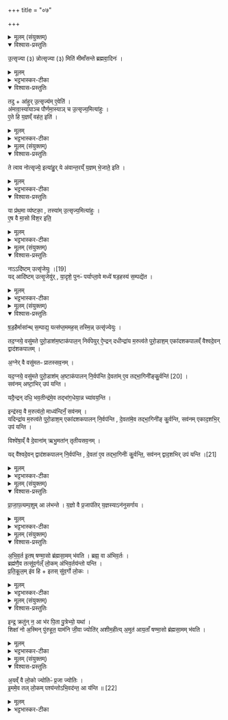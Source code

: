 +++
title = "०७"

+++

<details><summary>मूलम् (संयुक्तम्)</summary>

उ॒त्सृज्या (३) न्नोत्सृज्या (३) मिति॑ मीमाँसन्ते ब्रह्मवा॒दिन॒स्तद्वा॑हुरु॒त्सृज्य॑मे॒वेत्य॑मावा॒स्या॑याञ्च पौर्णमा॒स्याञ्चो॒त्सृज्य॒मित्या॑हुरे॒ते हि य॒ज्ञव्ँवह॑त॒ इति॒
</details>

<details open><summary>विश्वास-प्रस्तुतिः</summary>

उ॒त्सृज्या (३) न्नोत्सृज्या (३) मिति॑ मीमाँसन्ते ब्रह्मवा॒दिनः॑ ।
</details>

<details><summary>मूलम्</summary>

उ॒त्सृज्या (३) न्नोत्सृज्या (३) मिति॑ मीमाँसन्ते ब्रह्मवा॒दिनः॑ ।
</details>

<details><summary>भट्टभास्कर-टीका</summary>

1उक्तमहरुत्स्रष्टव्यमिति ॥ तदिदानीं विचारपूर्वं निर्णेतुमारभते - उत्सृज्यामित्यादि ॥ किमुत्सृज्य समुत्स्रष्टव्यमहः उत नेति विचारयन्ति ब्रह्मवादिनः । 'ऋदुपधाच्च' इति क्यप्प्रत्ययः । 'विचार्यमाणानां' इत्युदात्तः प्लुतः, तस्यासिद्धत्वात् कृदुत्तरपदप्रकृतिस्वरत्वं च निवर्तते । 'मान्बध' इत्यादिना मानेर्जिज्ञासायां सन्प्रत्ययः ।
</details>

<details open><summary>विश्वास-प्रस्तुतिः</summary>

तदु + आ॑हुर् उ॒त्सृज्य॑म् ए॒वेति॑ ।  
अ॑मावा॒स्या॑याञ्च पौर्णमा॒स्याञ् च उ॒त्सृज्य॒मित्या॑हुः ।  
ए॒ते हि य॒ज्ञव्ँ वह॑त॒ इति॑ ।
</details>

<details><summary>मूलम्</summary>

तदु + आ॑हुर् उ॒त्सृज्य॑म् ए॒वेति॑ ।  
अ॑मावा॒स्या॑याञ्च पौर्णमा॒स्याञ् च उ॒त्सृज्य॒मित्या॑हुः ।  
ए॒ते हि य॒ज्ञव्ँ वह॑त॒ इति॑ ।
</details>

<details><summary>भट्टभास्कर-टीका</summary>

तद्वाहुरित्यादि । तत्र चाहुः ब्रह्मवादिनोऽन्ये वा यज्ञविदः उत्सृज्यमेव नेदं विचार्यमिति । अथोत्सर्गकाला उच्यन्ते - अमावास्यायां चेत्यादि । हेतुमाह - एते हीति । यज्ञं कर्मान्तरं दर्शपूर्णमासात्मकं एते दर्शपूर्णमासे सर्वदा वहतः तस्मादुत्स्रष्टव्यानयोः न यज्ञ कालस्स्यादिति । किंच तदाधारत्वात् सर्वकर्मणां ताभ्यां तेषां मिश्रणं च प्रयोजनमिति ॥
</details>

<details><summary>मूलम् (संयुक्तम्)</summary>

ते त्वाव नोत्सृज्ये॒ इत्या॑हु॒र्ये अ॑वान्त॒रय्ँय॒ज्ञम्भे॒जाते॒ इति॒ या प्र॑थ॒मा व्य॑ष्टका॒ तस्या॑मु॒त्सृज्य॒मित्या॑हुरे॒ष वै मा॒सो वि॑श॒र इति॒
</details>

<details open><summary>विश्वास-प्रस्तुतिः</summary>

ते त्वाव नोत्सृज्ये॒ इत्या॑हु॒र् ये अ॑वान्त॒रय्ँ य॒ज्ञम् भे॒जाते॒ इति ।  
</details>

<details><summary>मूलम्</summary>

ते त्वाव नोत्सृज्ये॒ इत्या॑हु॒र् ये अ॑वान्त॒रय्ँ य॒ज्ञम् भे॒जाते॒ इति ।  
</details>

<details><summary>भट्टभास्कर-टीका</summary>

2किं सर्वदैव तयोरुत्सृज्यमित्याह - ते त्वावेति ॥ संहितायां वाशब्दस्य लोपः । तुशब्दो व्यावृत्तौ । ते तु अमावास्यापौर्णमास्यौ नोत्सृज्ये नोत्स्रष्टव्ये तयोरिति यज्ञविद आहुः । अधिकरणे कृत्यः । नेत्युक्तं, के ते इत्याह - अवान्तरं अभ्यन्तरं यज्ञं भेजाते अन्तः प्रविश्याङ्गभावेन यज्ञं भजेते धारयतः । छान्दसो लिट् । तत्र नोत्स्रष्टव्यमहरस्ति । अन्यथा एते अवेक्षमाणस्य तस्य यज्ञस्याभाव एव स्यात् ।
</details>

<details open><summary>विश्वास-प्रस्तुतिः</summary>

या प्र॑थ॒मा व्य॑ष्टका॒ , तस्या॑म् उ॒त्सृज्य॒मित्या॑हुः ।  
ए॒ष वै मा॒सो वि॑श॒र इति॒
</details>

<details><summary>मूलम्</summary>

या प्र॑थ॒मा व्य॑ष्टका॒ , तस्या॑म् उ॒त्सृज्य॒मित्या॑हुः ।  
ए॒ष वै मा॒सो वि॑श॒र इति॒
</details>

<details><summary>भट्टभास्कर-टीका</summary>

या प्रथमेत्यादि । या प्रथमा कृष्णाष्टमी व्यष्टकाख्या तस्यामुत्सृज्यमित्याहुः । हेतुं चाहुः - मासस्यास्य एष विशरः विशरणस्थानमियं व्यष्टकेति । शीतातिप्रवृत्त्या विनष्ट इव मासोत्र भवतीति ॥
</details>

<details><summary>मूलम् (संयुक्तम्)</summary>

नादि॑ष्टम् [19]  
उत्सृ॑जेयु॒र्यदादि॑ष्टमुत्सृ॒जेयु॑र्या॒दृशे॒ पुनᳶ॑ पर्याप्ला॒वे मध्ये॑ षड॒हस्य॑ स॒म्पद्ये॑त
</details>

<details open><summary>विश्वास-प्रस्तुतिः</summary>

नाऽऽदि॑ष्टम् उत्सृ॑जेयुः ।[19]  
यद् आदि॑ष्टम् उत्सृ॒जेयु॑र् , या॒दृशे॒ पुनᳶ॑ पर्याप्ला॒वे मध्ये॑ षड॒हस्य॑ स॒म्पद्ये॑त ।
</details>

<details><summary>मूलम्</summary>

नाऽऽदि॑ष्टम् उत्सृ॑जेयुः ।[19]  
यद् आदि॑ष्टम् उत्सृ॒जेयु॑र् , या॒दृशे॒ पुनᳶ॑ पर्याप्ला॒वे मध्ये॑ षड॒हस्य॑ स॒म्पद्ये॑त ।
</details>

<details><summary>भट्टभास्कर-टीका</summary>

3नादिष्टमिति ॥ न नियमेनोत्सृष्टमप्युत्सृजेयुः । यत्र क्वचिदुत्सृष्टं न पुनस्तत्रोत्सृजेयुः । प्रथमग्रहणादेव सिद्धे वचनं क्वचिदन्यत्र विधानार्थम् । तदेवाह - यदिति । यादृशे दिवसे आदिष्टमुत्सृजेयुः यद्युत्सर्गः प्रयुज्येत तदादिष्टमुत्सृजेयुः । कीदृश इत्याह - यादृश इत्यादि । पुनः पर्याप्लावे पर्यावृत्तौ वर्तमानायां मध्ये षडहस्य यादृशे दिवसे अष्टमी संपद्यते यदि तादृशे पूर्वमुत्सुष्टं न पुनरुत्सृजेयुः । अतादृशत्वे द्वितीयादावप्युत्सुजेयुरिति । अत्र हि सावनेन सत्रं प्रवर्तते चान्द्रमानेन तिथिरिति वैषम्यात् कदाचित्तादृशत्वमपि स्यादिति । आदिष्टमित्यादेशः निवर्तते स्थानी स्यादिति तुल्यत्वादुत्सृष्टमहरित्युच्यते । स्थानी ह्यस्य क्वचिदादेशेन निवर्तितो न तत्र पुनर्निवर्त्यते, विषयान्तरे तु निवर्त्यत इति ॥
</details>

<details><summary>मूलम् (संयुक्तम्)</summary>

षड॒हैर्मासा॑न्त्स॒म्पाद्य॒ यत्स॑प्त॒ममह॒स्तस्मि॒न्नुत्सृ॑ज्येयु॒स्तद॒ग्नये॒ वसु॑मते पुरो॒डाश॑म॒ष्टाक॑पाल॒न्निर्व॑पेयुरै॒न्द्रन्दधीन्द्रा॑य म॒रुत्व॑ते पुरो॒डाश॒मेका॑दशकपालव्ँवैश्वदे॒वन्द्वाद॑शकपालम॒ग्नेर्वै वसु॑मतᳶ प्रातस्सव॒नय्ँयद॒ग्नये॒ वसु॑मते पुरो॒डाश॑म॒ष्टाक॑पालन्नि॒र्वप॑न्ति दे॒वता॑मे॒व तद्भा॒गिनी॑ङ्कु॒र्वन्ति॑ [20]  
सव॑नमष्टा॒भिरुप॑ यन्ति॒ यदै॒न्द्रन्दधि॒ भव॒तीन्द्र॑मे॒व तद्भा॑ग॒धेया॒न्न च्या॑वय॒न्तीन्द्र॑स्य॒ वै म॒रुत्व॑तो॒ माध्य॑न्दिनँ॒ सव॑न॒य्ँयदिन्द्रा॑य म॒रुत्व॑ते पुरो॒डाश॒मेका॑दशकपालन्नि॒र्वप॑न्ति दे॒वता॑मे॒व तद्भा॒गिनी॑ङ्कु॒र्वन्ति॒ सव॑नमेकाद॒शभि॒रुप॑ यन्ति॒ विश्वे॑षा॒व्ँवै दे॒वाना॑मृभु॒मता॑न्तृतीयसव॒नय्ँयद्वै॑श्वदे॒वन्द्वाद॑शकपालन्नि॒र्वप॑न्ति दे॒वता॑ ए॒व तद्भा॒गिनीः॑ कु॒र्वन्ति॒ सव॑नन्द्वाद॒शभिः॑ [21]  
उप॑ यन्ति
</details>

<details open><summary>विश्वास-प्रस्तुतिः</summary>

ष॒ड॒हैर्मासा॑न्थ् स॒म्पाद्य॒ यत्स॑प्त॒ममह॒स् तस्मि॒न्न् उत्सृ॑ज्येयुः ।  

तद॒ग्नये॒ वसु॑मते पुरो॒डाश॑म॒ष्टाक॑पाल॒न् निर्व॑पेयुर् ऐ॒न्द्रन् दधीन्द्रा॑य म॒रुत्व॑ते पुरो॒डाश॒म् एका॑दशकपालव्ँ वैश्वदे॒वन् द्वाद॑शकपालम्  ।  

अ॒ग्नेर् वै वसु॑मतᳶ प्रातस्सव॒नम् ।  

यद॒ग्नये॒ वसु॑मते पुरो॒डाश॑म् अ॒ष्टाक॑पालन् नि॒र्वप॑न्ति दे॒वता॑म् ए॒व तद्भा॒गिनी॑ङ्कु॒र्वन्ति॑ [20]  ।  
सव॑नम् अष्टा॒भिर् उप॑ यन्ति ।  

यदै॒न्द्रन् दधि॒ भव॒तीन्द्र॑मे॒व तद्भा॑ग॒धेया॒न्न च्या॑वय॒न्ति ।  

इन्द्र॑स्य॒ वै म॒रुत्व॑तो॒ माध्य॑न्दिनँ॒ सव॑नम् ।  
यदिन्द्रा॑य म॒रुत्व॑ते पुरो॒डाश॒म् एका॑दशकपालन् नि॒र्वप॑न्ति , दे॒वता॑मे॒व तद्भा॒गिनी॑ङ् कु॒र्वन्ति,  सव॑नम् एकाद॒शभि॒र् उप॑ यन्ति ।

विश्वे॑षा॒व्ँ वै दे॒वाना॑म् ऋभु॒मता॑न् तृतीयसव॒नम् ।  

यद् वै॑श्वदे॒वन् द्वाद॑शकपालन् नि॒र्वप॑न्ति , दे॒वता॑ ए॒व तद्भा॒गिनीः॑ कु॒र्वन्ति॒, सव॑नन् द्वाद॒शभिर् उप॑ यन्ति ।[21]
</details>

<details><summary>मूलम्</summary>

ष॒ड॒हैर्मासा॑न्थ् स॒म्पाद्य॒ यत्स॑प्त॒ममह॒स् तस्मि॒न्न् उत्सृ॑ज्येयुः ।  

तद॒ग्नये॒ वसु॑मते पुरो॒डाश॑म॒ष्टाक॑पाल॒न् निर्व॑पेयुर् ऐ॒न्द्रन् दधीन्द्रा॑य म॒रुत्व॑ते पुरो॒डाश॒म् एका॑दशकपालव्ँ वैश्वदे॒वन् द्वाद॑शकपालम्  ।  

अ॒ग्नेर् वै वसु॑मतᳶ प्रातस्सव॒नम् ।  

यद॒ग्नये॒ वसु॑मते पुरो॒डाश॑म् अ॒ष्टाक॑पालन् नि॒र्वप॑न्ति दे॒वता॑म् ए॒व तद्भा॒गिनी॑ङ्कु॒र्वन्ति॑ [20]  ।  
सव॑नम् अष्टा॒भिर् उप॑ यन्ति ।  

यदै॒न्द्रन् दधि॒ भव॒तीन्द्र॑मे॒व तद्भा॑ग॒धेया॒न्न च्या॑वय॒न्ति ।  

इन्द्र॑स्य॒ वै म॒रुत्व॑तो॒ माध्य॑न्दिनँ॒ सव॑नम् ।  
यदिन्द्रा॑य म॒रुत्व॑ते पुरो॒डाश॒म् एका॑दशकपालन् नि॒र्वप॑न्ति , दे॒वता॑मे॒व तद्भा॒गिनी॑ङ् कु॒र्वन्ति,  सव॑नम् एकाद॒शभि॒र् उप॑ यन्ति ।

विश्वे॑षा॒व्ँ वै दे॒वाना॑म् ऋभु॒मता॑न् तृतीयसव॒नम् ।  

यद् वै॑श्वदे॒वन् द्वाद॑शकपालन् नि॒र्वप॑न्ति , दे॒वता॑ ए॒व तद्भा॒गिनीः॑ कु॒र्वन्ति॒, सव॑नन् द्वाद॒शभिर् उप॑ यन्ति ।[21]
</details>

<details><summary>भट्टभास्कर-टीका</summary>

4षडहैरित्यादि ॥ षडेहैः पञ्चभिः पञ्च मासान् संपाद्य यत्सप्तमं पञ्चमषडहानन्तरभावि अहस्तस्मिन्नुत्सृजेयुः क्रमप्राप्तं कर्म । तदग्नय इत्यादि । तस्मि न्नुत्सृष्टेऽह्नि आग्नेयादीनि निर्वपेयुः - अग्नेर्वा इत्यादि । प्रातस्सवने देवतां वसुमन्तमग्निं पुरोडाशेन भागवतीं कुर्वन्ति नोत्सृष्टा अप्यन्तरिता भवन्ति । अष्टत्वसङ्ख्यया च गायत्रं प्रातस्सवनमुपगच्छन्ति । (ततश्च उत्सृष्टं चानुत्सृष्टं च तदहर्भवति । एतदित्यादि । एतद्धि यज्ञं विच्छिन्दन्ति यत् षडहसस्ततं षडहैरविच्छेदेन सम्बद्धं सन्ततम् । 'तृतीया कर्मणि' इति पूर्वपदप्रकृतिस्वरत्वम् । अथानन्तरभावि अहरुत्सृजन्ति यज्ञमहरुत्सर्गेण विच्छिन्दन्ति । अथ यच्चाहरुत्सृजन्तीति । प्राजापत्यमित्यादि । उत्सृष्टेऽह्नि सन्तन्वन्ति अविछिन्नं कुर्वते) नोत्सृष्टं भवति । एवमुत्तरत्र द्रष्टव्यम् । 'ह्रस्वनुड्भ्याम्' इत्युदात्तः वसुभ्यो
व्यत्ययेन भवति ॥
</details>

<details><summary>मूलम् (संयुक्तम्)</summary>

प्राजाप॒त्यम्प॒शुमा ल॑भन्ते य॒ज्ञो वै प्र॒जाप॑तिर्य॒ज्ञस्यान॑नुसर्गाय
</details>

<details open><summary>विश्वास-प्रस्तुतिः</summary>

प्रा॒जा॒प॒त्यम्प॒शुम् आ ल॑भन्ते ।
य॒ज्ञो वै प्र॒जाप॑तिर् य॒ज्ञस्याऽन॑नुसर्गाय ।
</details>

<details><summary>मूलम्</summary>

प्रा॒जा॒प॒त्यम्प॒शुम् आ ल॑भन्ते ।
य॒ज्ञो वै प्र॒जाप॑तिर् य॒ज्ञस्याऽन॑नुसर्गाय ।
</details>

<details><summary>भट्टभास्कर-टीका</summary>

5प्राजापत्यमित्यादि ॥ तस्मिन्नेवाह्नि उक्तस्य द्विर्वचनं पुरोडाशा मा बाधिषतेति । अननुसर्गाय अनुत्सर्गाय प्राजापत्यः पशुः ॥
</details>

<details><summary>मूलम् (संयुक्तम्)</summary>

अभिव॒र्त इ॒तष्षण्मा॒सो ब्र॑ह्मसा॒मम्भ॑वति॒ ब्रह्म॒ वा अ॑भिव॒र्तो ब्रह्म॑णै॒व तत्सु॑व॒र्गल्ँलो॒कम॑भिव॒र्तय॑न्तो यन्ति प्रतिकू॒लमि॑व॒ हीतस्सु॑व॒र्गो लो॒क
</details>

<details open><summary>विश्वास-प्रस्तुतिः</summary>

अ॒भि॒व॒र्त इ॒तष् षण्मा॒सो ब्र॑ह्मसा॒मम् भ॑वति ।
ब्रह्म॒ वा अ॑भिव॒र्तः ।  
ब्रह्म॑णै॒व तत्सु॑व॒र्गल्ँ लो॒कम् अ॑भिव॒र्तय॑न्तो यन्ति ।  
प्र॒ति॒कू॒ल॒म् इ॑व हि + इतस् सु॑व॒र्गो लो॒कः ।
</details>

<details><summary>मूलम्</summary>

अ॒भि॒व॒र्त इ॒तष् षण्मा॒सो ब्र॑ह्मसा॒मम् भ॑वति ।
ब्रह्म॒ वा अ॑भिव॒र्तः ।  
ब्रह्म॑णै॒व तत्सु॑व॒र्गल्ँ लो॒कम् अ॑भिव॒र्तय॑न्तो यन्ति ।  
प्र॒ति॒कू॒ल॒म् इ॑व हि + इतस् सु॑व॒र्गो लो॒कः ।
</details>

<details><summary>भट्टभास्कर-टीका</summary>

6अभिवर्त इति ॥ पूर्वस्मिन् पक्षसि इत इमं प्रथममारभ्य इतो वा यतः षण्मासोभिवर्तो ब्रह्मसामं भवति । (व्यत्यये) ल्यब्लोपे पञ्चमी । ब्रह्म वा इत्यादि । स्वर्गं लोकं ब्रह्मणैवाभिमुख्येन वर्तयन्तो गच्छन्ति स्वर्गमेव प्रतिपद्यन्ते । प्रतिकूलमिति । इत इमं मनुष्यलोकमपेक्ष्य प्रतिकूलं प्रतिकूलमिव हि स्वर्गो लोको वर्तते; अधोमुखत्वादित्येके । मृत्वा तत्र गमनादित्यन्ये ॥
</details>

<details><summary>मूलम् (संयुक्तम्)</summary>

इन्द्र॒ क्रतु॑न्न॒ आ भ॑र पि॒ता पु॒त्रेभ्यो॒ यथा॑ । शिक्षा॑ नो अ॒स्मिन्पु॑रुहूत॒ याम॑नि जी॒वा ज्योति॑रशीम॒हीत्य॒मुत॑ आय॒ताँ षण्मा॒सो ब्र॑ह्मसा॒मम्भ॑वत्
</details>

<details open><summary>विश्वास-प्रस्तुतिः</summary>

इन्द्र॒ क्रतु॑न् न॒ आ भ॑र पि॒ता पु॒त्रेभ्यो॒ यथा॑ ।  
शिक्षा॑ नो अ॒स्मिन् पु॑रुहूत॒ याम॑नि जी॒वा ज्योति॑र् अशीम॒हीत्य् अ॒मुत॑ आय॒ताँ षण्मा॒सो ब्र॑ह्मसा॒मम् भ॑वति ।
</details>

<details><summary>मूलम्</summary>

इन्द्र॒ क्रतु॑न् न॒ आ भ॑र पि॒ता पु॒त्रेभ्यो॒ यथा॑ ।  
शिक्षा॑ नो अ॒स्मिन् पु॑रुहूत॒ याम॑नि जी॒वा ज्योति॑र् अशीम॒हीत्य् अ॒मुत॑ आय॒ताँ षण्मा॒सो ब्र॑ह्मसा॒मम् भ॑वति ।
</details>

<details><summary>भट्टभास्कर-टीका</summary>

7इन्द्र क्रतुमित्यादि ॥ अमुतः अमुं द्यामारभ्य आयतां पर्यावृत्तानां षण्मासो ब्रह्मसामं भवति 'इन्द्र क्रतुं' इति मन्त्रेण । इयं च पथ्याबृहती, तृतीयस्य पादस्य द्वादशाक्षरत्वात् । अर्थस्तु - हे इन्द्र! क्रतुं प्रज्ञां कर्म वा तद्विषयं कर्मैव वा नः अस्मभ्यं आभर आहर । 'हृग्रहोर्भः' । यथा पिता पुत्रेभ्यः आहरति । किञ्च - नो ऽस्मान् अस्मिन् यामनि यज्ञे शिक्ष शक्तान् कुरु । 'द्व्यचोतस्तिङः' इति दीर्घः ।, हे पुरुहूत त्वत्प्रसादात् वयं जीवाः जीवन्तः ज्योतिष्मन्तं मनुष्यलोकं अशीमहि प्राप्नुयामः । अश्नोतेश्शपो लुक् ॥
</details>

<details><summary>मूलम् (संयुक्तम्)</summary>

अ॒यव्ँ वै लो॒को ज्योतिᳶ॑ प्र॒जा ज्योति॑रि॒ममे॒व तल्लो॒कम्पश्य॑न्तोऽभि॒वद॑न्त॒ आ य॑न्ति ॥ [22]  
</details>

<details open><summary>विश्वास-प्रस्तुतिः</summary>

अ॒यव्ँ  वै लो॒को ज्योतिᳶ॑ प्र॒जा ज्योतिः ।  
इ॒ममे॒व तल् लो॒कम् पश्य॑न्तोऽभि॒वद॑न्त॒ आ य॑न्ति ॥ [22]  
</details>

<details><summary>मूलम्</summary>

अ॒यव्ँ  वै लो॒को ज्योतिᳶ॑ प्र॒जा ज्योतिः ।  
इ॒ममे॒व तल् लो॒कम् पश्य॑न्तोऽभि॒वद॑न्त॒ आ य॑न्ति ॥ [22]  
</details>

<details><summary>भट्टभास्कर-टीका</summary>

8अथास्यैव ब्राह्मणम् - अयं वा इत्यादि ॥ अयं लोको ज्योतिः प्रकाशः प्रत्यक्षत्वात् । प्रजा ज्योतिः प्रकाशहेतुत्वात् । एवंविधाभ्यां पक्षाभ्यां उभौ लोकौ अभिजितौ भवतः ॥

इति सप्तमे पञ्चमे सप्तमोनुवाकः ॥  
</details>
